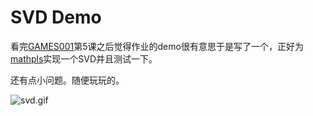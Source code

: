 # SVD Demo
看完[GAMES001](http://games-cn.org/games001/)第5课之后觉得作业的demo很有意思于是写了一个，正好为[mathpls](https://github.com/Ninter6/mathpls)实现一个SVD并且测试一下。

还有点小问题。随便玩玩的。

![svd.gif](https://img2.imgtp.com/2024/05/05/0oxhDjQl.gif)
